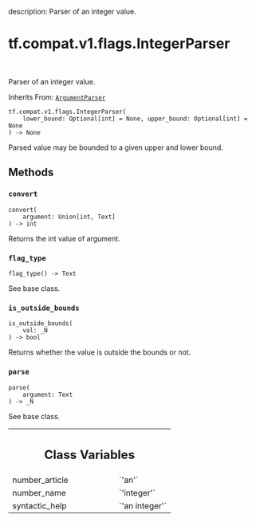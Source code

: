 description: Parser of an integer value.

<div itemscope itemtype="http://developers.google.com/ReferenceObject">
<meta itemprop="name" content="tf.compat.v1.flags.IntegerParser" />
<meta itemprop="path" content="Stable" />
<meta itemprop="property" content="__init__"/>
<meta itemprop="property" content="convert"/>
<meta itemprop="property" content="flag_type"/>
<meta itemprop="property" content="is_outside_bounds"/>
<meta itemprop="property" content="parse"/>
<meta itemprop="property" content="number_article"/>
<meta itemprop="property" content="number_name"/>
<meta itemprop="property" content="syntactic_help"/>
</div>

# tf.compat.v1.flags.IntegerParser

<!-- Insert buttons and diff -->

<table class="tfo-notebook-buttons tfo-api nocontent" align="left">

</table>



Parser of an integer value.

Inherits From: [`ArgumentParser`](../../../../tf/compat/v1/flags/ArgumentParser.md)

<pre class="devsite-click-to-copy prettyprint lang-py tfo-signature-link">
<code>tf.compat.v1.flags.IntegerParser(
    lower_bound: Optional[int] = None, upper_bound: Optional[int] = None
) -> None
</code></pre>



<!-- Placeholder for "Used in" -->

Parsed value may be bounded to a given upper and lower bound.

## Methods

<h3 id="convert"><code>convert</code></h3>

<pre class="devsite-click-to-copy prettyprint lang-py tfo-signature-link">
<code>convert(
    argument: Union[int, Text]
) -> int
</code></pre>

Returns the int value of argument.


<h3 id="flag_type"><code>flag_type</code></h3>

<pre class="devsite-click-to-copy prettyprint lang-py tfo-signature-link">
<code>flag_type() -> Text
</code></pre>

See base class.


<h3 id="is_outside_bounds"><code>is_outside_bounds</code></h3>

<pre class="devsite-click-to-copy prettyprint lang-py tfo-signature-link">
<code>is_outside_bounds(
    val: _N
) -> bool
</code></pre>

Returns whether the value is outside the bounds or not.


<h3 id="parse"><code>parse</code></h3>

<pre class="devsite-click-to-copy prettyprint lang-py tfo-signature-link">
<code>parse(
    argument: Text
) -> _N
</code></pre>

See base class.






<!-- Tabular view -->
 <table class="responsive fixed orange">
<colgroup><col width="214px"><col></colgroup>
<tr><th colspan="2"><h2 class="add-link">Class Variables</h2></th></tr>

<tr>
<td>
number_article<a id="number_article"></a>
</td>
<td>
`'an'`
</td>
</tr><tr>
<td>
number_name<a id="number_name"></a>
</td>
<td>
`'integer'`
</td>
</tr><tr>
<td>
syntactic_help<a id="syntactic_help"></a>
</td>
<td>
`'an integer'`
</td>
</tr>
</table>

